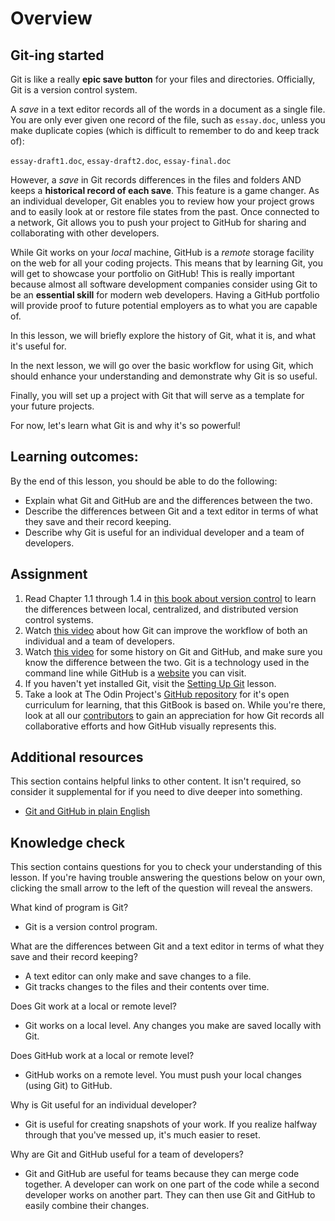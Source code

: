 # Overview

## Git-ing started

Git is like a really **epic save button** for your files and directories. Officially, Git is a version control system.

A _save_ in a text editor records all of the words in a document as a single file. You are only ever given one record of the file, such as `essay.doc`, unless you make duplicate copies \(which is difficult to remember to do and keep track of\):

`essay-draft1.doc`, `essay-draft2.doc`, `essay-final.doc`

However, a _save_ in Git records differences in the files and folders AND keeps a **historical record of each save**. This feature is a game changer. As an individual developer, Git enables you to review how your project grows and to easily look at or restore file states from the past. Once connected to a network, Git allows you to push your project to GitHub for sharing and collaborating with other developers.

While Git works on your _local_ machine, GitHub is a _remote_ storage facility on the web for all your coding projects. This means that by learning Git, you will get to showcase your portfolio on GitHub! This is really important because almost all software development companies consider using Git to be an **essential skill** for modern web developers. Having a GitHub portfolio will provide proof to future potential employers as to what you are capable of.

In this lesson, we will briefly explore the history of Git, what it is, and what it's useful for.

In the next lesson, we will go over the basic workflow for using Git, which should enhance your understanding and demonstrate why Git is so useful.

Finally, you will set up a project with Git that will serve as a template for your future projects.

For now, let's learn what Git is and why it's so powerful!

## Learning outcomes:

By the end of this lesson, you should be able to do the following:

* Explain what Git and GitHub are and the differences between the two.
* Describe the differences between Git and a text editor in terms of what they save and their record keeping.
* Describe why Git is useful for an individual developer and a team of developers.

## Assignment

1. Read Chapter 1.1 through 1.4 in [this book about version control](https://git-scm.com/book/en/v2/Getting-Started-About-Version-Control) to learn the differences between local, centralized, and distributed version control systems.
2. Watch [this video](https://www.youtube.com/watch?v=8oRjP8yj2Wo) about how Git can improve the workflow of both an individual and a team of developers.
3. Watch [this video](https://www.youtube.com/watch?v=1h9_cB9mPT8&feature=youtu.be&t=13s) for some history on Git and GitHub, and make sure you know the difference between the two. Git is a technology used in the command line while GitHub is a [website](https://github.com/) you can visit.
4. If you haven't yet installed Git, visit the [Setting Up Git](https://www.theodinproject.com/courses/foundations/lessons/setting-up-git) lesson.
5. Take a look at The Odin Project's [GitHub repository](https://github.com/TheOdinProject/curriculum) for it's open curriculum for learning, that this GitBook is based on. While you're there, look at all our [contributors](https://github.com/TheOdinProject/curriculum/graphs/contributors) to gain an appreciation for how Git records all collaborative efforts and how GitHub visually represents this.

## Additional resources

This section contains helpful links to other content. It isn't required, so consider it supplemental for if you need to dive deeper into something.

* [Git and GitHub in plain English](https://blog.red-badger.com/blog/2016/11/29/gitgithub-in-plain-english)

## Knowledge check

This section contains questions for you to check your understanding of this lesson. If you're having trouble answering the questions below on your own, clicking the small arrow to the left of the question will reveal the answers.

What kind of program is Git?

* Git is a version control program.

What are the differences between Git and a text editor in terms of what they save and their record keeping?

* A text editor can only make and save changes to a file.
* Git tracks changes to the files and their contents over time.

Does Git work at a local or remote level?

* Git works on a local level. Any changes you make are saved locally with Git.

Does GitHub work at a local or remote level?

* GitHub works on a remote level. You must push your local changes \(using Git\) to GitHub.

Why is Git useful for an individual developer?

* Git is useful for creating snapshots of your work. If you realize halfway through that you've messed up, it's much easier to reset.

Why are Git and GitHub useful for a team of developers?

* Git and GitHub are useful for teams because they can merge code together. A developer can work on one part of the code while a second developer works on another part. They can then use Git and GitHub to easily combine their changes.


